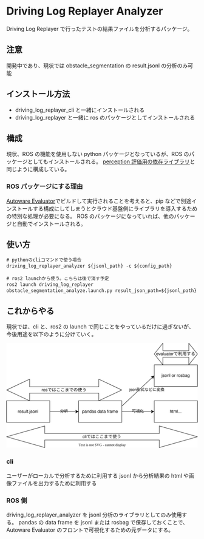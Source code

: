 # Driving Log Replayer Analyzer

Driving Log Replayer で行ったテストの結果ファイルを分析するパッケージ。

## 注意

開発中であり、現状では obstacle_segmentation の result.jsonl の分析のみ可能

## インストール方法

- driving_log_replayer_cli と一緒にインストールされる
- driving_log_replayer と一緒に ros のパッケージとしてインストールされる

## 構成

現状、ROS の機能を使用しない python パッケージとなっているが、ROS のパッケージとしてもインストールされる。
[perception 評価用の依存ライブラリ](https://github.com/tier4/autoware_perception_evaluation)と同じように構成している。

### ROS パッケージにする理由

[Autoware Evaluator](https://docs.web.auto/user-manuals/evaluator/introduction)でビルドして実行されることを考えると、pip などで別途インストールする構成にしてしまうとクラウド基盤側にライブラリを導入するための特別な処理が必要になる。
ROS のパッケージになっていれば、他のパッケージと自動でインストールされる。

## 使い方

```shell
# pythonのcliコマンドで使う場合
driving_log_replayer_analyzer ${jsonl_path} -c ${config_path}

# ros2 launchから使う。こちらは後で消す予定
ros2 launch driving_log_replayer obstacle_segmentation_analyze.launch.py result_json_path=${jsonl_path}
```

## これからやる

現状では、cli と、ros2 の launch で同じことをやっているだけに過ぎないが、今後用途を以下のように分けていく。

![usage](./images/future_work.drawio.svg)

### cli

ユーザーがローカルで分析するために利用する
jsonl から分析結果の html や画像ファイルを出力するために利用する

### ROS 側

driving_log_replayer_analyzer を jsonl 分析のライブラリとしてのみ使用する。
pandas の data frame を jsonl または rosbag で保存しておくことで、Autoware Evaluator のフロントで可視化するための元データにする。
